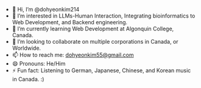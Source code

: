 - 👋 Hi, I’m @dohyeonkim214
- 👀 I’m interested in LLMs-Human Interaction, Integrating bioinformatics to Web Development, and Backend engineering.
- 🌱 I’m currently learning Web Development at Algonquin College, Canada.
- 💞️ I’m looking to collaborate on multiple corporations in Canada, or Worldwide.
- 📫 How to reach me: dohyeonkim55@gmail.com
- 😄 Pronouns: He/Him
- ⚡ Fun fact: Listening to German, Japanese, Chinese, and Korean music in Canada. :)

<!---
dohyeonkim214/dohyeonkim214 is a ✨ special ✨ repository because its `README.md` (this file) appears on your GitHub profile.
You can click the Preview link to take a look at your changes.
--->
